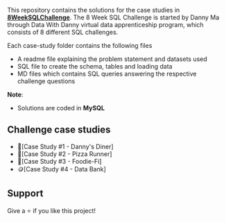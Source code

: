 This repository contains the solutions for the case studies in **[8WeekSQLChallenge](https://8weeksqlchallenge.com)**.
The 8 Week SQL Challenge is started by Danny Ma through Data With Danny virtual data apprenticeship program, which consists of 8 different SQL challenges.

Each case-study folder contains the following files
- A readme file explaining the problem statement and datasets used
- SQL file to create the schema, tables and loading data
- MD files which contains SQL queries answering the respective challenge questions

**Note**: 
- Solutions are coded in **MySQL**

## Challenge case studies
* 🍜[Case Study #1 - Danny's Diner]
* 🍕[Case Study #2 - Pizza Runner]
* 🥑[Case Study #3 - Foodie-Fi]
* 🪙[Case Study #4 - Data Bank]
## Support
Give a ⭐️ if you like this project!
